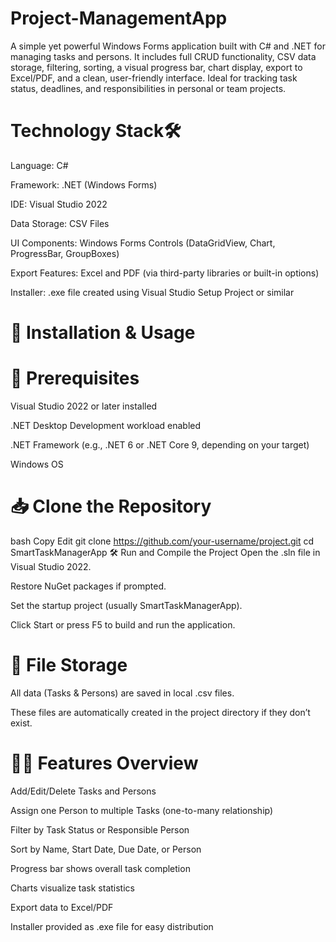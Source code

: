 # Project-ManagementApp
A simple yet powerful Windows Forms application built with C# and .NET for managing tasks and persons. It includes full CRUD functionality, CSV data storage, filtering, sorting, a visual progress bar, chart display, export to Excel/PDF, and a clean, user-friendly interface. Ideal for tracking task status, deadlines, and responsibilities in personal or team projects.


# Technology Stack🛠️
Language: C#

Framework: .NET (Windows Forms)

IDE: Visual Studio 2022

Data Storage: CSV Files

UI Components: Windows Forms Controls (DataGridView, Chart, ProgressBar, GroupBoxes)

Export Features: Excel and PDF (via third-party libraries or built-in options)

Installer: .exe file created using Visual Studio Setup Project or similar

# 🚀 Installation & Usage
# 🔧 Prerequisites
Visual Studio 2022 or later installed

.NET Desktop Development workload enabled

.NET Framework (e.g., .NET 6 or .NET Core 9, depending on your target)

Windows OS

# 📥 Clone the Repository
bash
Copy
Edit
git clone https://github.com/your-username/project.git
cd SmartTaskManagerApp
🛠️ Run and Compile the Project
Open the .sln file in Visual Studio 2022.

Restore NuGet packages if prompted.

Set the startup project (usually SmartTaskManagerApp).

Click Start or press F5 to build and run the application.

# 📂 File Storage
All data (Tasks & Persons) are saved in local .csv files.

These files are automatically created in the project directory if they don’t exist.

# 🧑‍💼  Features Overview
Add/Edit/Delete Tasks and Persons

Assign one Person to multiple Tasks (one-to-many relationship)

Filter by Task Status or Responsible Person

Sort by Name, Start Date, Due Date, or Person

Progress bar shows overall task completion

Charts visualize task statistics

Export data to Excel/PDF

Installer provided as .exe file for easy distribution

